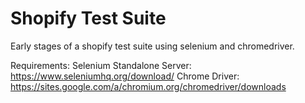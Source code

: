 # Shopify Test Suite

Early stages of a shopify test suite using selenium and chromedriver.

Requirements:
Selenium Standalone Server: https://www.seleniumhq.org/download/
Chrome Driver: https://sites.google.com/a/chromium.org/chromedriver/downloads
